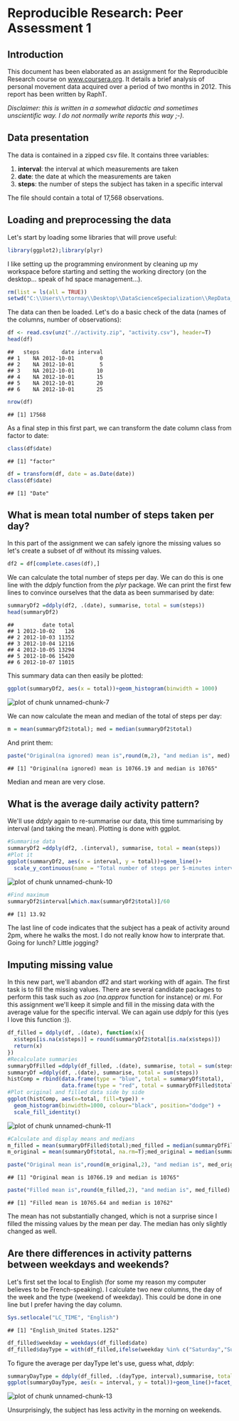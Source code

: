 # Reproducible Research: Peer Assessment 1

## Introduction
This document has been elaborated as an assignment for the Reproducible Research course on www.coursera.org. It details a brief analysis of personal movement data acquired over a period of two months in 2012.
This report has been written by RaphT.

*Disclaimer: this is written in a somewhat didactic and sometimes unscientific way. I do not normally write reports this way ;-).*

## Data presentation
The data is contained in a zipped csv file. It contains three variables:

1. **interval**: the interval at which measurements are taken
2. **date**: the date at which the measurements are taken
3. **steps**: the number of steps the subject has taken in a specific interval

The file should contain a total of 17,568 observations.

## Loading and preprocessing the data
Let's start by loading some libraries that will prove useful:

```r
library(ggplot2);library(plyr)
```
I like setting up the programming environment by cleaning up my workspace before starting and setting the working directory (on the desktop... speak of hd space management...).

```r
rm(list = ls(all = TRUE))
setwd("C:\\Users\\rtornay\\Desktop\\DataScienceSpecialization\\RepData_PeerAssessment1")
```
The data can then be loaded. Let's do a basic check of the data (names of the columns, number of observations):

```r
df <- read.csv(unz(".//activity.zip", "activity.csv"), header=T)
head(df)
```

```
##   steps       date interval
## 1    NA 2012-10-01        0
## 2    NA 2012-10-01        5
## 3    NA 2012-10-01       10
## 4    NA 2012-10-01       15
## 5    NA 2012-10-01       20
## 6    NA 2012-10-01       25
```

```r
nrow(df)
```

```
## [1] 17568
```
As a final step in this first part, we can transform the date column class from factor to date:

```r
class(df$date)
```

```
## [1] "factor"
```

```r
df = transform(df, date = as.Date(date))
class(df$date)
```

```
## [1] "Date"
```
## What is mean total number of steps taken per day?
In this part of the assignment we can safely ignore the missing values so let's create a subset of df without its missing values.

```r
df2 = df[complete.cases(df),]
```
We can calculate the total number of steps per day. We can do this is one line with the *ddply* function from the *plyr* package. We can print the first few lines to convince ourselves that the data as been summarised by date:

```r
summaryDf2 =ddply(df2, .(date), summarise, total = sum(steps))
head(summaryDf2)
```

```
##         date total
## 1 2012-10-02   126
## 2 2012-10-03 11352
## 3 2012-10-04 12116
## 4 2012-10-05 13294
## 5 2012-10-06 15420
## 6 2012-10-07 11015
```
This summary data can then easily be plotted:

```r
ggplot(summaryDf2, aes(x = total))+geom_histogram(binwidth = 1000)
```

![plot of chunk unnamed-chunk-7](figure/unnamed-chunk-7.png) 

We can now calculate the mean and median of the total of steps per day:

```r
m = mean(summaryDf2$total); med = median(summaryDf2$total)
```
And print them:

```r
paste("Original(na ignored) mean is",round(m,2), "and median is", med)
```

```
## [1] "Original(na ignored) mean is 10766.19 and median is 10765"
```
Median and mean are very close.

## What is the average daily activity pattern?
We'll use *ddply* again to re-summarise our data, this time summarising by interval (and taking the mean). Plotting is done with ggplot.

```r
#Summarise data
summaryDf2 =ddply(df2, .(interval), summarise, total = mean(steps))
#Plot it
ggplot(summaryDf2, aes(x = interval, y = total))+geom_line()+
  scale_y_continuous(name = "Total number of steps per 5-minutes interval")
```

![plot of chunk unnamed-chunk-10](figure/unnamed-chunk-10.png) 

```r
#Find maximum
summaryDf2$interval[which.max(summaryDf2$total)]/60
```

```
## [1] 13.92
```
The last line of code indicates that the subject has a peak of activity around 2pm, where he walks the most. I do not really know how to interprate that. Going for lunch? Little jogging?

## Imputing missing value
In this new part, we'll abandon df2 and start working with df again. The first task is to fill the missing values. There are several candidate packages to perform this task such as *zoo* (*na.approx* function for instance) or *mi*. For this assignment we'll keep it simple and fill in the missing data with the average value for the specific interval. We can again use *ddply* for this (yes I love this function :)).

```r
df_filled = ddply(df, .(date), function(x){
  x$steps[is.na(x$steps)] = round(summaryDf2$total[is.na(x$steps)])
  return(x)
})
#Recalculate summaries
summaryDfFilled =ddply(df_filled, .(date), summarise, total = sum(steps))
summaryDf =ddply(df, .(date), summarise, total = sum(steps))
histComp = rbind(data.frame(type = "blue", total = summaryDf$total),
                 data.frame(type = "red", total = summaryDfFilled$total))
#Plot original and filled data side by side
ggplot(histComp, aes(x=total, fill=type)) +
  geom_histogram(binwidth=1000, colour="black", position="dodge") +
  scale_fill_identity()
```

![plot of chunk unnamed-chunk-11](figure/unnamed-chunk-11.png) 

```r
#Calculate and display means and medians
m_filled = mean(summaryDfFilled$total);med_filled = median(summaryDfFilled$total)
m_original = mean(summaryDf$total, na.rm=T);med_original = median(summaryDf$total, na.rm=T)

paste("Original mean is",round(m_original,2), "and median is", med_original)
```

```
## [1] "Original mean is 10766.19 and median is 10765"
```

```r
paste("Filled mean is",round(m_filled,2), "and median is", med_filled)
```

```
## [1] "Filled mean is 10765.64 and median is 10762"
```
The mean has not substantially changed, which is not a surprise since I filled the missing values by the mean per day. The median has only slightly changed as well.

## Are there differences in activity patterns between weekdays and weekends?
Let's first set the local to English (for some my reason my computer believes to be French-speaking). I calculate two new columns, the day of the week and the type (weekend of weekday). This could be done in one line but I prefer having the day column.

```r
Sys.setlocale("LC_TIME", "English")
```

```
## [1] "English_United States.1252"
```

```r
df_filled$weekday = weekdays(df_filled$date)
df_filled$dayType = with(df_filled,ifelse(weekday %in% c("Saturday","Sunday"),"weekend","weekday"))
```
To figure the average per dayType let's use, guess what, *ddply*:

```r
summaryDayType = ddply(df_filled, .(dayType, interval),summarise, total = mean(steps)) 
ggplot(summaryDayType, aes(x = interval, y = total))+geom_line()+facet_grid(dayType~.)
```

![plot of chunk unnamed-chunk-13](figure/unnamed-chunk-13.png) 

Unsurprisingly, the subject has less activity in the morning on weekends.
